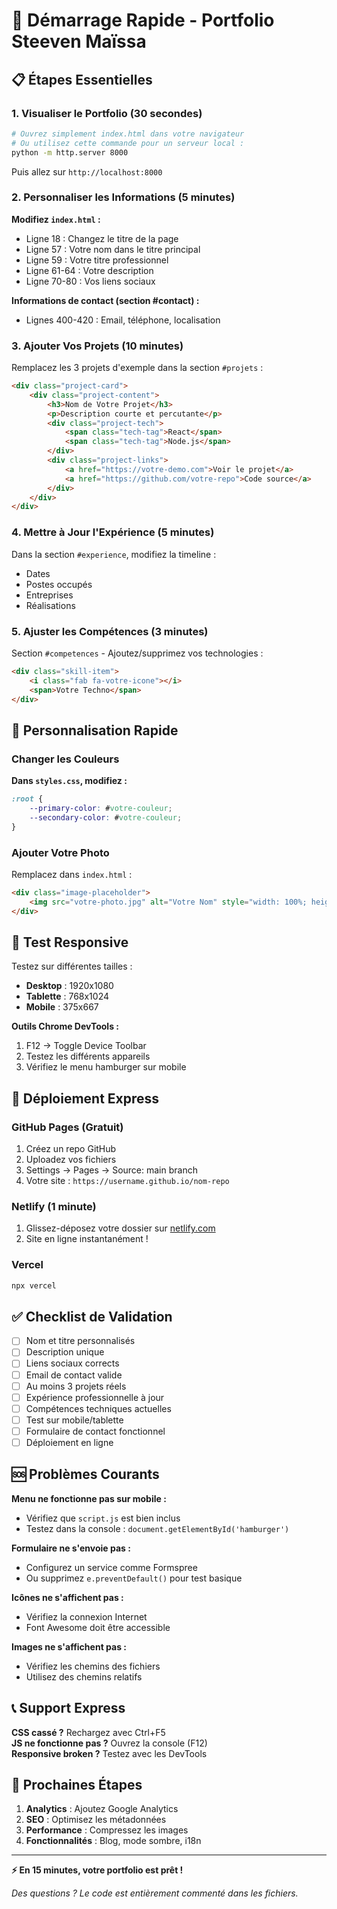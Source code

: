 # 🚀 Démarrage Rapide - Portfolio Steeven Maïssa

## 📋 Étapes Essentielles

### 1. Visualiser le Portfolio (30 secondes)
```bash
# Ouvrez simplement index.html dans votre navigateur
# Ou utilisez cette commande pour un serveur local :
python -m http.server 8000
```
Puis allez sur `http://localhost:8000`

### 2. Personnaliser les Informations (5 minutes)

**Modifiez `index.html` :**
- Ligne 18 : Changez le titre de la page
- Ligne 57 : Votre nom dans le titre principal
- Ligne 59 : Votre titre professionnel
- Ligne 61-64 : Votre description
- Ligne 70-80 : Vos liens sociaux

**Informations de contact (section #contact) :**
- Lignes 400-420 : Email, téléphone, localisation

### 3. Ajouter Vos Projets (10 minutes)

Remplacez les 3 projets d'exemple dans la section `#projets` :
```html
<div class="project-card">
    <div class="project-content">
        <h3>Nom de Votre Projet</h3>
        <p>Description courte et percutante</p>
        <div class="project-tech">
            <span class="tech-tag">React</span>
            <span class="tech-tag">Node.js</span>
        </div>
        <div class="project-links">
            <a href="https://votre-demo.com">Voir le projet</a>
            <a href="https://github.com/votre-repo">Code source</a>
        </div>
    </div>
</div>
```

### 4. Mettre à Jour l'Expérience (5 minutes)

Dans la section `#experience`, modifiez la timeline :
- Dates
- Postes occupés
- Entreprises
- Réalisations

### 5. Ajuster les Compétences (3 minutes)

Section `#competences` - Ajoutez/supprimez vos technologies :
```html
<div class="skill-item">
    <i class="fab fa-votre-icone"></i>
    <span>Votre Techno</span>
</div>
```

## 🎨 Personnalisation Rapide

### Changer les Couleurs
**Dans `styles.css`, modifiez :**
```css
:root {
    --primary-color: #votre-couleur;
    --secondary-color: #votre-couleur;
}
```

### Ajouter Votre Photo
Remplacez dans `index.html` :
```html
<div class="image-placeholder">
    <img src="votre-photo.jpg" alt="Votre Nom" style="width: 100%; height: 100%; border-radius: 50%; object-fit: cover;">
</div>
```

## 📱 Test Responsive

Testez sur différentes tailles :
- **Desktop** : 1920x1080
- **Tablette** : 768x1024
- **Mobile** : 375x667

**Outils Chrome DevTools :**
1. F12 → Toggle Device Toolbar
2. Testez les différents appareils
3. Vérifiez le menu hamburger sur mobile

## 🚀 Déploiement Express

### GitHub Pages (Gratuit)
1. Créez un repo GitHub
2. Uploadez vos fichiers
3. Settings → Pages → Source: main branch
4. Votre site : `https://username.github.io/nom-repo`

### Netlify (1 minute)
1. Glissez-déposez votre dossier sur [netlify.com](https://netlify.com)
2. Site en ligne instantanément !

### Vercel
```bash
npx vercel
```

## ✅ Checklist de Validation

- [ ] Nom et titre personnalisés
- [ ] Description unique
- [ ] Liens sociaux corrects
- [ ] Email de contact valide
- [ ] Au moins 3 projets réels
- [ ] Expérience professionnelle à jour
- [ ] Compétences techniques actuelles
- [ ] Test sur mobile/tablette
- [ ] Formulaire de contact fonctionnel
- [ ] Déploiement en ligne

## 🆘 Problèmes Courants

**Menu ne fonctionne pas sur mobile :**
- Vérifiez que `script.js` est bien inclus
- Testez dans la console : `document.getElementById('hamburger')`

**Formulaire ne s'envoie pas :**
- Configurez un service comme Formspree
- Ou supprimez `e.preventDefault()` pour test basique

**Icônes ne s'affichent pas :**
- Vérifiez la connexion Internet
- Font Awesome doit être accessible

**Images ne s'affichent pas :**
- Vérifiez les chemins des fichiers
- Utilisez des chemins relatifs

## 📞 Support Express

**CSS cassé ?** Rechargez avec Ctrl+F5  
**JS ne fonctionne pas ?** Ouvrez la console (F12)  
**Responsive broken ?** Testez avec les DevTools  

## 🎯 Prochaines Étapes

1. **Analytics** : Ajoutez Google Analytics
2. **SEO** : Optimisez les métadonnées
3. **Performance** : Compressez les images
4. **Fonctionnalités** : Blog, mode sombre, i18n

---

**⚡ En 15 minutes, votre portfolio est prêt !**

*Des questions ? Le code est entièrement commenté dans les fichiers.*